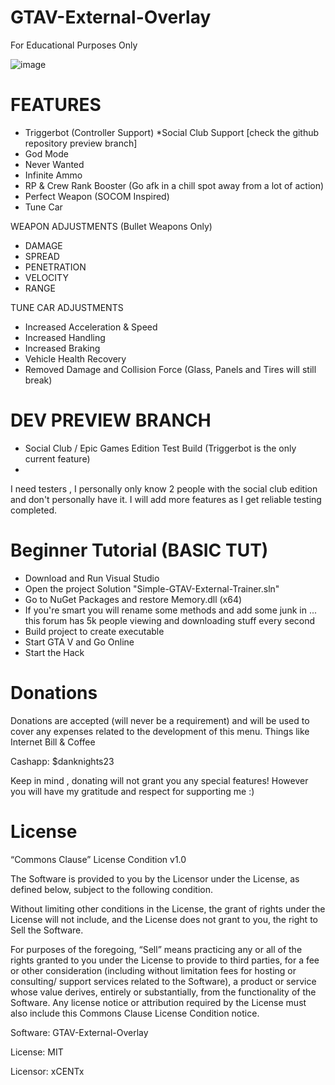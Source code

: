 # GTAV-External-Overlay
For Educational Purposes Only

![image](https://user-images.githubusercontent.com/80198020/129115864-916d1340-1a25-433e-955a-dff4ec5911d2.png)

# FEATURES
- Triggerbot (Controller Support) *Social Club Support [check the github repository preview branch]
- God Mode
- Never Wanted
- Infinite Ammo
- RP & Crew Rank Booster (Go afk in a chill spot away from a lot of action)
- Perfect Weapon (SOCOM Inspired)
- Tune Car

WEAPON ADJUSTMENTS (Bullet Weapons Only)
- DAMAGE
- SPREAD
- PENETRATION
- VELOCITY
- RANGE

TUNE CAR ADJUSTMENTS
- Increased Acceleration & Speed
- Increased Handling
- Increased Braking
- Vehicle Health Recovery
- Removed Damage and Collision Force
(Glass, Panels and Tires will still break)

# DEV PREVIEW BRANCH
- Social Club / Epic Games Edition Test Build (Triggerbot is the only current feature)
- 
I need testers , I personally only know 2 people with the social club edition and don't personally have it. I will add more features as I get reliable testing completed.

# Beginner Tutorial (BASIC TUT)
- Download and Run Visual Studio
- Open the project Solution "Simple-GTAV-External-Trainer.sln"
- Go to NuGet Packages and restore Memory.dll (x64)
- If you're smart you will rename some methods and add some junk in ... this forum has 5k people viewing and downloading stuff every second
- Build project to create executable
- Start GTA V and Go Online
- Start the Hack

# Donations
Donations are accepted (will never be a requirement) and will be used to cover any expenses related to the development of this menu. Things like Internet Bill & Coffee

Cashapp: $danknights23

Keep in mind , donating will not grant you any special features! However you will have my gratitude and respect for supporting me :)

# License

“Commons Clause” License Condition v1.0

The Software is provided to you by the Licensor under the License, as defined below, subject to the following condition.

Without limiting other conditions in the License, the grant of rights under the License will not include, and the License does not grant to you, the right to Sell the Software.

For purposes of the foregoing, “Sell” means practicing any or all of the rights granted to you under the License to provide to third parties, for a fee or other consideration (including without limitation fees for hosting or consulting/ support services related to the Software), a product or service whose value derives, entirely or substantially, from the functionality of the Software. Any license notice or attribution required by the License must also include this Commons Clause License Condition notice.

Software: GTAV-External-Overlay

License: MIT

Licensor: xCENTx
